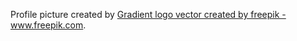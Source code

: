 Profile picture created by <a href='https://www.freepik.com/vectors/gradient-logo'>Gradient logo vector created by freepik - www.freepik.com</a>.
